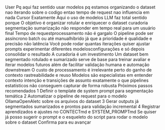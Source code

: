User
Pq aqui faz sentido usar modelos pq estamos organizando o dataset nao iterando sobre o codigo entao tempo de request nao influencia em nada
Cursor
Exatamente
Aqui o uso de modelos LLM faz total sentido porque
 O objetivo é organizar rotular e enriquecer o dataset curadoria segmentação sumarização não responder em tempo real para um usuário final
 Tempo de requestprocessamento não é gargalo
 O pipeline pode ser assíncrono batch ou até manualhíbrido já que a prioridade é qualidade e precisão não latência
 Você pode rodar quantas iterações quiser ajustar prompts experimentar diferentes modelosconfigurações e só depois consolidar o resultado
 A curadoria é um investimento
 Um dataset bem segmentado rotulado e sumarizado serve de base para treinar avaliar e iterar modelos futuros além de facilitar validação humana e automação downstream
 O custo de processamento é irrelevante perto do ganho de contexto rastreabilidade e reuso
 Modelos são especialistas em entender contexto intenção e transições de assunto  exatamente o que pipelines estatísticos não conseguem capturar de forma robusta
 Próximos passos recomendados
1 Definir o template de system prompt para segmentação temática
2 Automatizar o pipeline de request para o modelo OllamaOpenAIetc sobre os arquivos do dataset
3 Gerar outputs já segmentados sumarizados e prontos para validação incremental
4 Registrar aprendizados e ajustes no CONTECTmd e SYSTEM_PROMPTmd
Se quiser já posso sugerir o prompt e o esqueleto do script para rodar o modelo sobre o dataset
Confirma para eu avançar